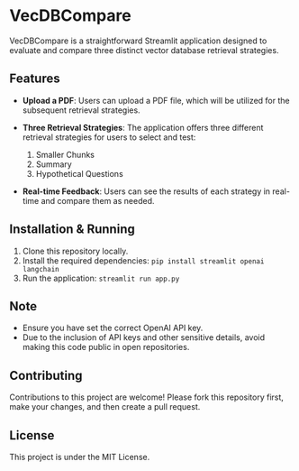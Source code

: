 # VecDBCompare

VecDBCompare is a straightforward Streamlit application designed to evaluate and compare three distinct vector database retrieval strategies.

## Features

- **Upload a PDF**: Users can upload a PDF file, which will be utilized for the subsequent retrieval strategies.
  
- **Three Retrieval Strategies**: The application offers three different retrieval strategies for users to select and test:
  1. Smaller Chunks
  2. Summary
  3. Hypothetical Questions
  
- **Real-time Feedback**: Users can see the results of each strategy in real-time and compare them as needed.

## Installation & Running

1. Clone this repository locally.
2. Install the required dependencies: `pip install streamlit openai langchain`
3. Run the application: `streamlit run app.py`

## Note

- Ensure you have set the correct OpenAI API key.
- Due to the inclusion of API keys and other sensitive details, avoid making this code public in open repositories.

## Contributing

Contributions to this project are welcome! Please fork this repository first, make your changes, and then create a pull request.

## License

This project is under the MIT License.

